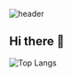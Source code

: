 

![header](https://capsule-render.vercel.app/api?type=venom&color=#4B89DC&height=300&section=header&text=Hi%20render&fontSize=90)

## Hi there 👋
![Top Langs](https://github-readme-stats.vercel.app/api/top-langs/?username=OKEunsu&layout=compact)


